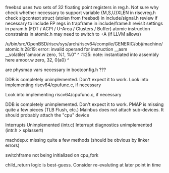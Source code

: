 freebsd uses two sets of 32 floating point registers in reg.h. Not sure why
check whether necessary to support variable {M,S,U}XLEN in riscvreg.h
check sigcontext struct (stolen from freebsd) in include/signal.h
review if necessary to include FP regs in trapframe in include/frame.h
revisit settings in param.h (FDT / ACPI / U-Area / Clusters / Buffer)
atomic instruction constraints in atomic.h may need to switch to +A (if LLVM allows)

/u/bin/src/OpenBSD/riscv/sys/arch/riscv64/compile/GENERIC/obj/machine/atomic.h:28:19: error: invalid operand for instruction
        __asm __volatile("amoor.w zero, %1, %0"
                         ^
<inline asm>:1:25: note: instantiated into assembly here
        amoor.w zero, 32, 0(a0)
                               ^

are physmap vars necessary in bootconfig.h ???


DDB is completely unimplemented. Don't expect it to work.
Look into implementing riscv64/cpufunc.c, if necessary


Look into implementing riscv64/cpufunc.c, if necessary

DDB is completely unimplemented. Don't expect it to work.
PMAP is missing quite a few pieces (TLB Flush, etc.)
Mainbus does not attach sub-devices. It should probably attach the "cpu" device

Interrupts Unimplemented (intr.c)
Interrupt diagnostics unimplemented (intr.h > splassert)

machdep.c missing quite a few methods (should be obvious by linker errors)

switchframe not being initialized on cpu_fork

child_return logic is best-guess. Consider re-evaluting at later point in time
